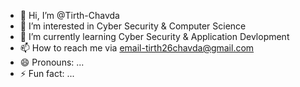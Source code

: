 - 👋 Hi, I’m @Tirth-Chavda
- 👀 I’m interested in Cyber Security & Computer Science
- 🌱 I’m currently learning Cyber Security & Application Devlopment
- 📫 How to reach me via email-tirth26chavda@gmail.com
- 😄 Pronouns: ...
- ⚡ Fun fact: ...

<!---
Tirth-Chavda/Tirth-Chavda is a ✨ special ✨ repository because its `README.md` (this file) appears on your GitHub profile.
You can click the Preview link to take a look at your changes.
--->
